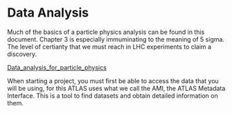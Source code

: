 Data Analysis
=====================

Much of the basics of a particle physics analysis can be found in this document. Chapter 3 is especially immuminating to the meaning of 5 sigma. The level of certianty that we must reach in LHC experiments to claim a discovery.

[Data_analysis_for_particle_physics](/Data_analysis_for_particle_physics.pdf)


When starting a project, you must first be able to access the data that you will be using, for this ATLAS uses what we call the AMI, the ATLAS Metadata Interface. This is a tool to 
find datasets and obtain detailed information on them.

